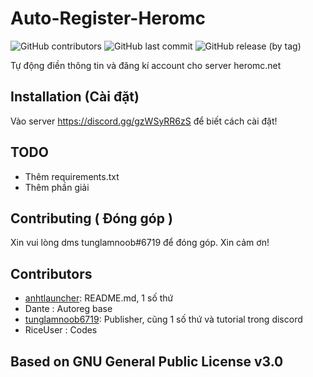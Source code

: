 # Auto-Register-Heromc
![GitHub contributors](https://img.shields.io/github/contributors/tunglamnoob/Auto-Register-Heromc)
![GitHub last commit](https://img.shields.io/github/last-commit/tunglamnoob/Auto-Register-Heromc)
![GitHub release (by tag)](https://img.shields.io/github/downloads/tunglamnoob/Auto-Register-Heromc/Beta/total)

Tự động điền thông tin và đăng kí account cho server heromc.net

## Installation (Cài đặt)

Vào server https://discord.gg/gzWSyRR6zS để biết cách cài đặt!

## TODO

- Thêm requirements.txt
- Thêm phần giải

## Contributing ( Đóng góp )

Xin vui lòng dms tunglamnoob#6719 để đóng góp. Xin cảm ơn!

## Contributors

- [anhtlauncher](https://github.com/anhtlauncher): README.md, 1 số thứ
- Dante : Autoreg base
- [tunglamnoob6719](https://github.com/tunglamnoob6719): Publisher, cũng 1 số thứ và tutorial trong discord
- RiceUser : Codes

## Based on GNU General Public License v3.0
